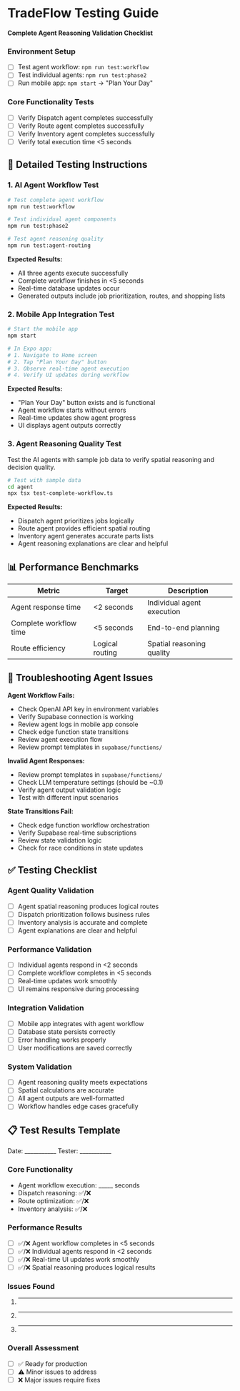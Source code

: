 # TradeFlow Testing Guide

**Complete Agent Reasoning Validation Checklist**

### Environment Setup
- [ ] Test agent workflow: `npm run test:workflow`
- [ ] Test individual agents: `npm run test:phase2`
- [ ] Run mobile app: `npm start` → "Plan Your Day"

### Core Functionality Tests
- [ ] Verify Dispatch agent completes successfully
- [ ] Verify Route agent completes successfully  
- [ ] Verify Inventory agent completes successfully
- [ ] Verify total execution time <5 seconds

## 🧪 Detailed Testing Instructions

### 1. AI Agent Workflow Test
```bash
# Test complete agent workflow
npm run test:workflow

# Test individual agent components
npm run test:phase2

# Test agent reasoning quality
npm run test:agent-routing
```

**Expected Results:**
- All three agents execute successfully
- Complete workflow finishes in <5 seconds
- Real-time database updates occur
- Generated outputs include job prioritization, routes, and shopping lists

### 2. Mobile App Integration Test
```bash
# Start the mobile app
npm start

# In Expo app:
# 1. Navigate to Home screen
# 2. Tap "Plan Your Day" button
# 3. Observe real-time agent execution
# 4. Verify UI updates during workflow
```

**Expected Results:**
- "Plan Your Day" button exists and is functional
- Agent workflow starts without errors
- Real-time updates show agent progress
- UI displays agent outputs correctly

### 3. Agent Reasoning Quality Test
Test the AI agents with sample job data to verify spatial reasoning and decision quality.

```bash
# Test with sample data
cd agent
npx tsx test-complete-workflow.ts
```

**Expected Results:**
- Dispatch agent prioritizes jobs logically
- Route agent provides efficient spatial routing
- Inventory agent generates accurate parts lists
- Agent reasoning explanations are clear and helpful

## 📊 Performance Benchmarks

| Metric | Target | Description |
|--------|--------|-------------|
| Agent response time | <2 seconds | Individual agent execution |
| Complete workflow time | <5 seconds | End-to-end planning |
| Route efficiency | Logical routing | Spatial reasoning quality |

## 🔧 Troubleshooting Agent Issues

**Agent Workflow Fails:**
- Check OpenAI API key in environment variables
- Verify Supabase connection is working
- Review agent logs in mobile app console
- Check edge function state transitions
- Review agent execution flow 
- Review prompt templates in `supabase/functions/`

**Invalid Agent Responses:**
- Review prompt templates in `supabase/functions/`
- Check LLM temperature settings (should be ~0.1)
- Verify agent output validation logic
- Test with different input scenarios

**State Transitions Fail:**
- Check edge function workflow orchestration
- Verify Supabase real-time subscriptions
- Review state validation logic
- Check for race conditions in state updates

## ✅ Testing Checklist

### Agent Quality Validation
- [ ] Agent spatial reasoning produces logical routes
- [ ] Dispatch prioritization follows business rules
- [ ] Inventory analysis is accurate and complete
- [ ] Agent explanations are clear and helpful

### Performance Validation  
- [ ] Individual agents respond in <2 seconds
- [ ] Complete workflow completes in <5 seconds
- [ ] Real-time updates work smoothly
- [ ] UI remains responsive during processing

### Integration Validation
- [ ] Mobile app integrates with agent workflow
- [ ] Database state persists correctly
- [ ] Error handling works properly
- [ ] User modifications are saved correctly

### System Validation
- [ ] Agent reasoning quality meets expectations
- [ ] Spatial calculations are accurate
- [ ] All agent outputs are well-formatted
- [ ] Workflow handles edge cases gracefully

## 📋 Test Results Template

Date: ___________
Tester: ___________

### Core Functionality
- Agent workflow execution: _____ seconds
- Dispatch reasoning: ✅/❌
- Route optimization: ✅/❌
- Inventory analysis: ✅/❌

### Performance Results
- [ ] ✅/❌ Agent workflow completes in <5 seconds
- [ ] ✅/❌ Individual agents respond in <2 seconds  
- [ ] ✅/❌ Real-time UI updates work smoothly
- [ ] ✅/❌ Spatial reasoning produces logical results

### Issues Found
1. _______________
2. _______________
3. _______________

### Overall Assessment
- [ ] ✅ Ready for production
- [ ] ⚠️ Minor issues to address
- [ ] ❌ Major issues require fixes 